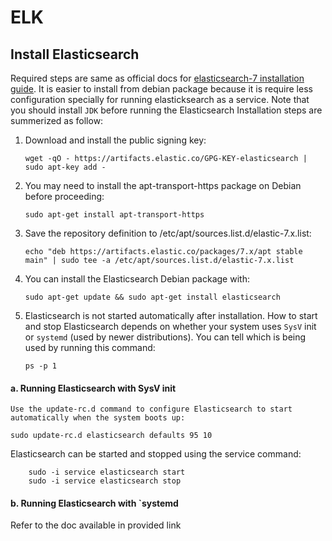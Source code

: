 # ELK

## Install Elasticsearch
Required steps are same as official docs for  [elasticsearch-7 installation guide](https://www.elastic.co/guide/en/elasticsearch/reference/7.1/deb.html).
It is easier to install from debian package because it is require less configuration
specially for running elasticksearch as a service. 
Note that you should install `JDK` before running the Elasticsearch
Installation steps are summerized as follow:

1. Download and install the public signing key:
   
    ```
    wget -qO - https://artifacts.elastic.co/GPG-KEY-elasticsearch | sudo apt-key add -
    ```
2. You may need to install the apt-transport-https package on Debian before proceeding:

    ```
    sudo apt-get install apt-transport-https
    ``` 
3. Save the repository definition to /etc/apt/sources.list.d/elastic-7.x.list:
    
    ```
    echo "deb https://artifacts.elastic.co/packages/7.x/apt stable main" | sudo tee -a /etc/apt/sources.list.d/elastic-7.x.list
    ```
4. You can install the Elasticsearch Debian package with:

    ```
    sudo apt-get update && sudo apt-get install elasticsearch
    ```

5. Elasticsearch is not started automatically after installation. How to start and stop Elasticsearch depends on whether your system uses `SysV` init or `systemd` (used by newer distributions). You can tell which is being used by running this command:
    ```
    ps -p 1
    ```

#### a. Running Elasticsearch with SysV init 
    Use the update-rc.d command to configure Elasticsearch to start automatically when the system boots up:
    
   ```
   sudo update-rc.d elasticsearch defaults 95 10
   ```
   Elasticsearch can be started and stopped using the service command:
   
        sudo -i service elasticsearch start
        sudo -i service elasticsearch stop
    
#### b. Running Elasticsearch with `systemd
Refer to the doc available in provided link 


  